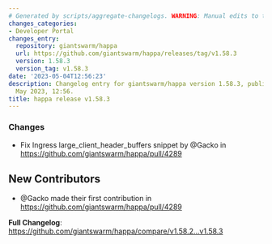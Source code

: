 ```yaml
---
# Generated by scripts/aggregate-changelogs. WARNING: Manual edits to this files will be overwritten.
changes_categories:
- Developer Portal
changes_entry:
  repository: giantswarm/happa
  url: https://github.com/giantswarm/happa/releases/tag/v1.58.3
  version: 1.58.3
  version_tag: v1.58.3
date: '2023-05-04T12:56:23'
description: Changelog entry for giantswarm/happa version 1.58.3, published on 04
  May 2023, 12:56.
title: happa release v1.58.3
---
```


<!-- Release notes generated using configuration in .github/release.yml at main -->

### Changes
* Fix Ingress large_client_header_buffers snippet by @Gacko in https://github.com/giantswarm/happa/pull/4289

## New Contributors
* @Gacko made their first contribution in https://github.com/giantswarm/happa/pull/4289

**Full Changelog**: https://github.com/giantswarm/happa/compare/v1.58.2...v1.58.3
